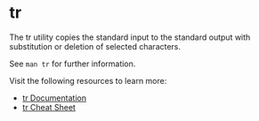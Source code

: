 # tr

The tr utility copies the standard input to the standard output with substitution or deletion of selected characters.

See `man tr` for further information.

Visit the following resources to learn more:

- [tr Documentation](https://linuxcommand.org/lc3_man_pages/tr1.html)
- [tr Cheat Sheet](https://linuxopsys.com/topics/tr-command-in-linux)
